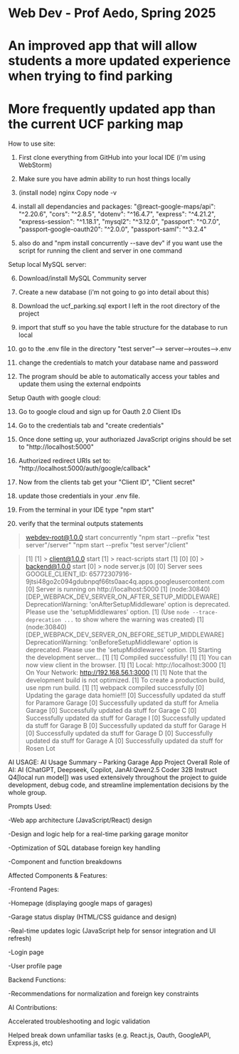 # Web Dev - Prof Aedo, Spring 2025
# An improved app that will allow students a more updated experience when trying to find parking
# More frequently updated app than the current UCF parking map


How to use site:
1. First clone everything from GitHub into your local IDE (i'm using WebStorm)
2. Make sure you have admin ability to run host things locally

3. (install node) nginx Copy node -v

4. install all dependancies and packages:
	"@react-google-maps/api": "^2.20.6",
        "cors": "^2.8.5",
        "dotenv": "^16.4.7",
        "express": "^4.21.2",
        "express-session": "^1.18.1",
        "mysql2": "^3.12.0",
        "passport": "^0.7.0",
        "passport-google-oauth20": "^2.0.0",
        "passport-saml": "^3.2.4"
5. also do and "npm install concurrently --save dev" if you want use the script for running the client and server in one command

Setup local MySQL server:

6. Download/install MySQL Community server

7. Create a new database (i'm not going to go into detail about this)

8. Download the ucf_parking.sql export I left in the root directory of the project

9. import that stuff so you have the table structure for the database to run local

10. go to the .env file in the directory "test server"--> server-->routes-->.env

11. change the credentials to match your database name and password

12. The program should be able to automatically access your tables and update them using the external endpoints


Setup Oauth with google cloud:

13. Go to google cloud and sign up for Oauth 2.0 Client IDs

14. Go to the credentials tab and "create credentials"

15. Once done setting up, your authoriazed JavaScript origins should be set to "http://localhost:5000"

16. Authorized redirect URIs  set to: "http://localhost:5000/auth/google/callback"

17. Now from the clients tab get your "Client ID", "Client secret" 

18. update those credentials in your .env file.


19. From the terminal in  your IDE type "npm start"

20. verify that the terminal outputs statements 



> webdev-root@1.0.0 start
> concurrently "npm start --prefix \"test server\"/server" "npm start --prefix \"test server\"/client"

>[1] 
>[1] > client@1.0.0 start
>[1] > react-scripts start
>[1]
>[0]
>[0] > backend@1.0.0 start
>[0] > node server.js
>[0]
>[0] Server sees GOOGLE_CLIENT_ID: 65772307916-9jtsi48go2c094gdubnpqf66ts0aac4q.apps.googleusercontent.com
>[0] Server is running on http://localhost:5000
>[1] (node:30840) [DEP_WEBPACK_DEV_SERVER_ON_AFTER_SETUP_MIDDLEWARE] DeprecationWarning: 'onAfterSetupMiddleware' option is deprecated. Please use the 'setupMiddlewares' option.
>[1] (Use `node --trace-deprecation ...` to show where the warning was created)
>[1] (node:30840) [DEP_WEBPACK_DEV_SERVER_ON_BEFORE_SETUP_MIDDLEWARE] DeprecationWarning: 'onBeforeSetupMiddleware' option is deprecated. Please use the 'setupMiddlewares' option.
>[1] Starting the development server...
>[1]
>[1] Compiled successfully!
>[1]
>[1] You can now view client in the browser.
>[1]
>[1]   Local:            http://localhost:3000
>[1]   On Your Network:  http://192.168.56.1:3000
>[1]
>[1] Note that the development build is not optimized.
>[1] To create a production build, use npm run build.
>[1]
>[1] webpack compiled successfully
>[0] Updating the garage data homie!!!
>[0] Successfully updated da stuff for Paramore Garage
>[0] Successfully updated da stuff for Amelia Garage
>[0] Successfully updated da stuff for Garage C
>[0] Successfully updated da stuff for Garage I
>[0] Successfully updated da stuff for Garage B
>[0] Successfully updated da stuff for Garage H
>[0] Successfully updated da stuff for Garage D
>[0] Successfully updated da stuff for Garage A
>[0] Successfully updated da stuff for Rosen Lot


AI USAGE:
AI Usage Summary – Parking Garage App Project
Overall Role of AI:
AI (ChatGPT, Deepseek, Copilot, JanAI:Qwen2.5 Coder 32B Instruct Q4[local run model]) was used extensively throughout the project to guide development, debug code, and streamline implementation decisions by the whole group.

Prompts Used:

-Web app architecture (JavaScript/React) design

-Design and logic help for a real-time parking garage monitor

-Optimization of SQL database foreign key handling

-Component and function breakdowns



Affected Components & Features:

-Frontend Pages:

-Homepage (displaying google maps of garages)

-Garage status display (HTML/CSS guidance and design)

-Real-time updates logic (JavaScript help for sensor integration and UI refresh)

-Login page

-User profile page


Backend Functions:

-Recommendations for normalization and foreign key constraints


AI Contributions:

Accelerated troubleshooting and logic validation

Helped break down unfamiliar tasks (e.g. React.js, Oauth, GoogleAPI, Express.js, etc)
